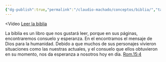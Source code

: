 ```yaml
---
{"dg-publish":true,"permalink":"/claudio-machado/conceptos/biblia/","tags":["Biblia","video"]}
---
```


<Vídeo 
[Leer la biblia](https://www.jw.org/es/ense%C3%B1anzas-b%C3%ADblicas/j%C3%B3venes/lo-que-opinan-otros-j%C3%B3venes/leer-biblia/) 

La biblia es un libro que nos gustará leer, porque en sus páginas, encontraremos consuelo y esperanza. 
En el encontramos el mensaje de Dios para la humanidad.
Debido a que muchos de sus personajes vivieron situaciones como las nuestras actuales, y el consuelo que ellos obtuvieron en su momento, nos da esperanza a nosotros hoy en día.
[Rom.15:4](https://wol.jw.org/es/wol/b/r4/lp-s/nwtsty/45/15#v=45:15:14)